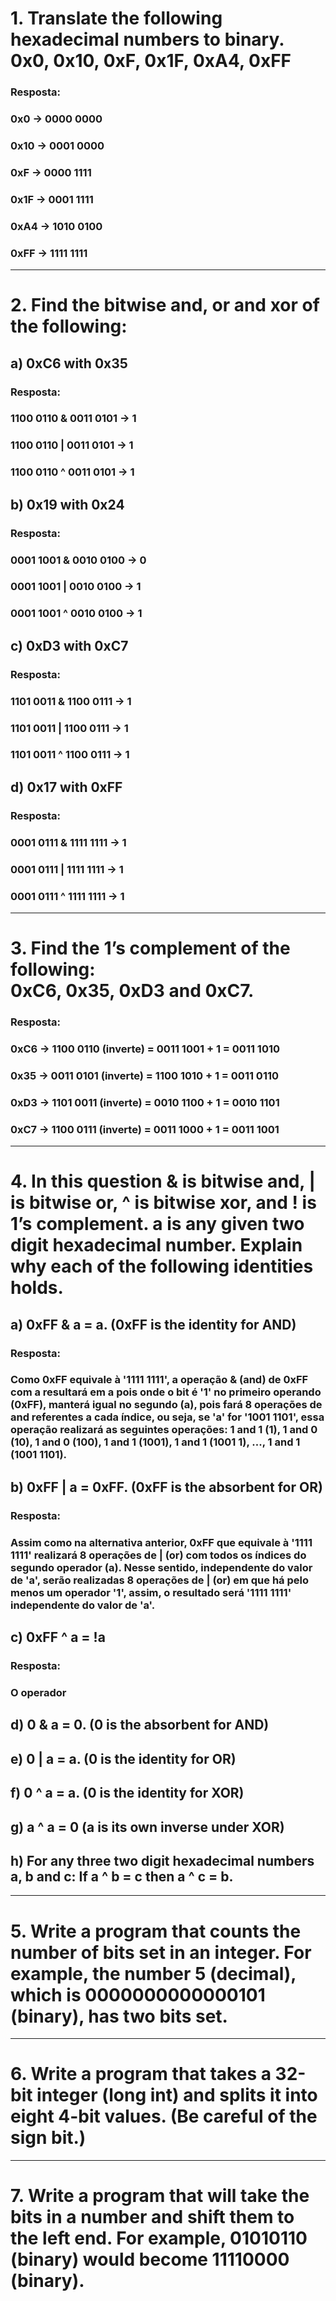 # **1.** Translate the following hexadecimal numbers to binary. <br>0x0, 0x10, 0xF, 0x1F, 0xA4, 0xFF
### **Resposta:**
### **0x0  ->** 0000 0000
### **0x10 ->** 0001 0000
### **0xF  ->** 0000 1111
### **0x1F ->** 0001 1111
### **0xA4 ->** 1010 0100
### **0xFF ->** 1111 1111 

<hr>

# **2.** Find the bitwise and, or and xor of the following:
## **a)** 0xC6 with 0x35
### **Resposta:**
### 1100 0110 & 0011 0101 **-> 1**
### 1100 0110 | 0011 0101 **-> 1**
### 1100 0110 ^ 0011 0101 **-> 1**
## **b)** 0x19 with 0x24
### **Resposta:**
### 0001 1001 & 0010 0100 **-> 0**
### 0001 1001 | 0010 0100 **-> 1**
### 0001 1001 ^ 0010 0100 **-> 1**
## **c)** 0xD3 with 0xC7
### **Resposta:**
### 1101 0011 & 1100 0111 **-> 1**
### 1101 0011 | 1100 0111 **-> 1**
### 1101 0011 ^ 1100 0111 **-> 1**
## **d)** 0x17 with 0xFF
### **Resposta:**
### 0001 0111 & 1111 1111 **-> 1**
### 0001 0111 | 1111 1111 **-> 1**
### 0001 0111 ^ 1111 1111 **-> 1**

<hr>

# **3.** Find the 1’s complement of the following:<br>0xC6, 0x35, 0xD3 and 0xC7.
### **Resposta:**
### **0xC6 ->** 1100 0110 (inverte) = 0011 1001 + 1 = **0011 1010**
### **0x35 ->** 0011 0101 (inverte) = 1100 1010 + 1 = **0011 0110**
### **0xD3 ->** 1101 0011 (inverte) = 0010 1100 + 1 = **0010 1101**
### **0xC7 ->** 1100 0111 (inverte) = 0011 1000 + 1 = **0011 1001**

<hr>

# **4.** In this question & is bitwise and, | is bitwise or, ^ is bitwise xor, and ! is 1’s complement. a is any given two digit hexadecimal number. Explain why each of the following identities holds.
## **a) 0xFF & a = a. (0xFF is the identity for AND)**
### **Resposta:**
### Como 0xFF equivale à '1111 1111', a operação & (and) de 0xFF com a resultará em a pois onde o bit é '1' no primeiro operando (0xFF), manterá igual no segundo (a), pois fará 8 operações de and referentes a cada índice, ou seja, se 'a' for '1001 1101', essa operação realizará as seguintes operações: 1 and 1 (1), 1 and 0 (10), 1 and 0 (100), 1 and 1 (1001), 1 and 1 (1001 1), ..., 1 and 1 (1001 1101).
## b) **0xFF | a = 0xFF. (0xFF is the absorbent for OR)**
### **Resposta:**
### Assim como na alternativa anterior, 0xFF que equivale à '1111 1111' realizará 8 operações de | (or) com todos os índices do segundo operador (a). Nesse sentido, independente do valor de 'a', serão realizadas 8 operações de | (or) em que há pelo menos um operador '1', assim, o resultado será '1111 1111' independente do valor de 'a'.
## c) **0xFF ^ a = !a**
### **Resposta:**
### O operador 
## **d) 0 & a = 0. (0 is the absorbent for AND)**
## **e) 0 | a = a. (0 is the identity for OR)**
## **f) 0 ^ a = a. (0 is the identity for XOR)**
## **g) a ^ a = 0 (a is its own inverse under XOR)**
## **h) For any three two digit hexadecimal numbers a, b and c: If a ^ b = c then a ^ c = b.**

<hr>

# **5.** Write a program that counts the number of bits set in an integer. For example, the number 5 (decimal), which is 0000000000000101 (binary), has two bits set.

<hr>

# **6.** Write a program that takes a 32-bit integer (long int) and splits it into eight 4-bit values. (Be careful of the sign bit.)

<hr>

# **7.** Write a program that will take the bits in a number and shift them to the left end. For example, 01010110 (binary) would become 11110000 (binary).